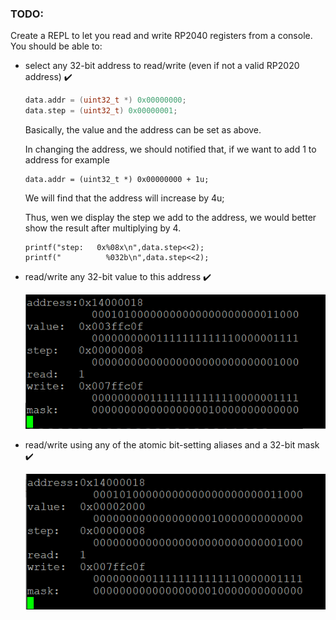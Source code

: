 ### TODO:

Create a REPL to let you read and write RP2040 registers from a console. You should be able to:
- select any 32-bit address to read/write (even if not a valid RP2020 address)  :heavy_check_mark:

  ```c
  data.addr = (uint32_t *) 0x00000000;
  data.step = (uint32_t) 0x00000001;
  ```

  Basically, the value and the address can be set as above.

  In changing the address, we should notified that, if we want to add 1 to address for example

  ```
  data.addr = (uint32_t *) 0x00000000 + 1u;
  ```

  We will find that the address will increase by 4u;

  Thus, wen we display the step we add to the address, we would better show the result after multiplying by 4.

  ```
  printf("step:   0x%08x\n",data.step<<2);
  printf("          %032b\n",data.step<<2);
  ```

  

- read/write any 32-bit value to this address :heavy_check_mark:

  ![image-20221109124018866](README.assets/image-20221109124018866.png)

- read/write using any of the atomic bit-setting aliases and a 32-bit mask :heavy_check_mark:

  ![image-20221109123939106](README.assets/image-20221109123939106.png)



